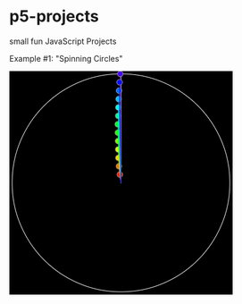 # p5-projects
small fun JavaScript Projects

Example #1: "Spinning Circles"

![](https://github.com/MikeCalabro/p5-projects/blob/main/spinning_circles/mySketch.gif)
